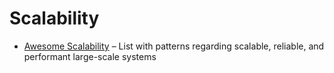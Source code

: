 # Scalability

* [Awesome Scalability](https://github.com/binhnguyennus/awesome-scalability#organization) – List with patterns regarding scalable, reliable, and performant large-scale systems

 

